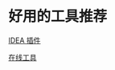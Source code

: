 # 好用的工具推荐

[IDEA 插件](https://github.com/standbyside/great-tools-recommendation/blob/master/idea-plugins.md)

[在线工具](https://github.com/standbyside/great-tools-recommendation/blob/master/online-tools.md)